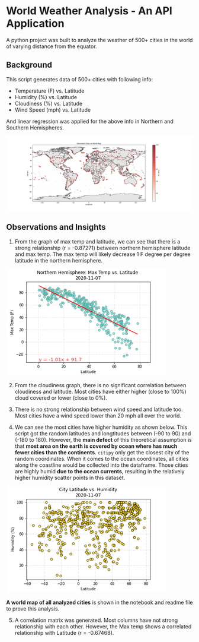 # World Weather Analysis - An API Application
A python project was built to analyze the weather of 500+ cities in the world of varying distance from the equator.

## Background

This script generates data of 500+ cities with following info:

* Temperature (F) vs. Latitude
* Humidity (%) vs. Latitude
* Cloudiness (%) vs. Latitude
* Wind Speed (mph) vs. Latitude

And linear regression was applied for the above info in Northern and Southern Hemispheres.

<img src="https://github.com/kk-deng/PythonAPI-Challenge/blob/main/Images/worldmap.png?raw=true" border="0">

## Observations and Insights

1. From the graph of max temp and latitude, we can see that there is a strong relationship (r = -0.87271) between northern hemisphere latitude and max temp. The max temp will likely decrease 1 F degree per degree latitude in the northern hemisphere.

<img src="https://github.com/kk-deng/PythonAPI-Challenge/blob/main/Images/Linear_1.png?raw=true" border="0">


2. From the cloudiness graph, there is no significant correlation between cloudiness and latitude. Most cities have either higher (close to 100%) cloud covered or lower (close to 0%).

3. There is no strong relationship between wind speed and latitude too. Most cities have a wind speed lower than 20 mph all over the world.

4. We can see the most cities have higher humidity as shown below. This script got the random latitudes and longtitudes between (-90 to 90) and (-180 to 180). However, the **main defect** of this theoretical assumption is that **most area on the earth is covered by ocean where has much fewer cities than the continents**. ``citipy`` only get the closest city of the random coordinates. When it comes to the ocean coordinates, all cities along the coastline would be collected into the dataframe. Those cities are highly humid **due to the ocean currents**, resulting in the relatively higher humidity scatter points in this dataset.
<img src="https://github.com/kk-deng/PythonAPI-Challenge/blob/main/Images/Fig_2.png?raw=true" border="0">

**A world map of all analyzed cities** is shown in the notebook and readme file to prove this analysis. 

5. A correlation matrix was generated. Most columns have not strong relationship with each other. However, the Max temp shows a correlated relationship with Latitude (r = -0.67468).
